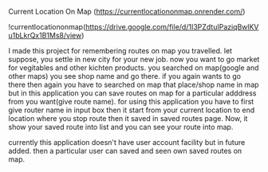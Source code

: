 Current Location On Map (https://currentlocationonmap.onrender.com/)

!currentlocationonmap(https://drive.google.com/file/d/1I3PZdtuIPaziqBwlKVu1bLkrQx1B1Ms8/view)


I made this project for remembering routes on map you travelled.
let suppose, you settle in new city for your new job. now you want to go market for vegitables and other kichten products.
you searched on map(google and other maps) you see shop name and go there.
if you again wants to go there then again you have to searched on map that place/shop name in map but in this application you can save routes on map for a particular adddress from you want(give route name).
for using this application you have to first give router name in input box then it start from your current location to end location where you stop route then it saved in saved routes page.
Now, it show your saved route into list and you can see your route into map.

currently this application doesn't have user account facility but in future added. then a particular user can saved and seen own saved routes on map. 
